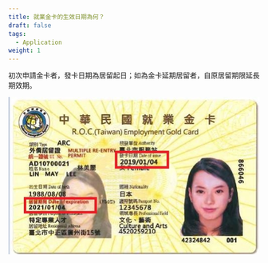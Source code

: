 ```yaml
---
title: 就業金卡的生效日期為何？
draft: false
tags:
  - Application
weight: 1
---
```

初次申請金卡者，發卡日期為居留起日；如為金卡延期居留者，自原居留期限延長期效期。

![Gold Card_Expire Date](/cms-uploads/gold-card_expire-date.jpg)